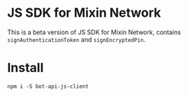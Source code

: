 # JS SDK for Mixin Network

This is a beta version of JS SDK for Mixin Network, contains `signAuthenticationToken` and `signEncryptedPin`.

# Install

```
npm i -S bot-api-js-client
```
